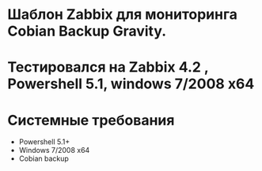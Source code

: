 # Шаблон Zabbix для мониторинга Cobian Backup Gravity. 
# Тестировался на Zabbix 4.2 , Powershell 5.1, windows 7/2008 x64
# Системные требования
- Powershell 5.1+
- Windows 7/2008 x64
- Cobian backup
